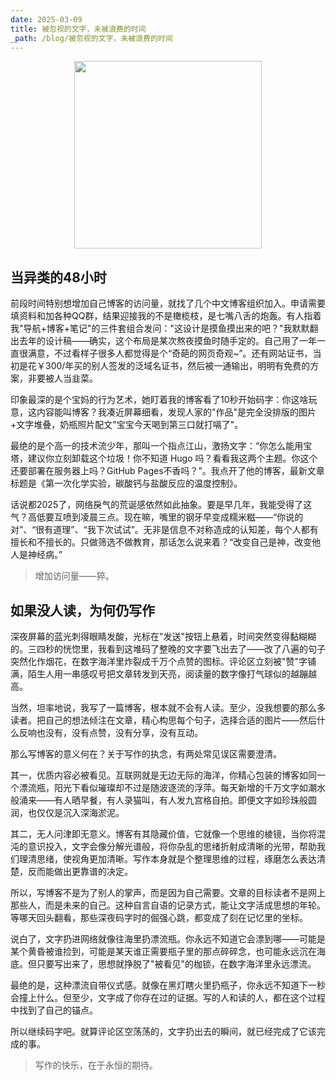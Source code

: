 ```yaml
---
date: 2025-03-09
title: 被忽视的文字，未被浪费的时间
_path: /blog/被忽视的文字，未被浪费的时间
---
```


<figure class="half"  align="center">
<img src = "https://img.beyondxin.top/2025/202503091906215.png" width=300>
</figure>

## 当异类的48小时

前段时间特别想增加自己博客的访问量，就找了几个中文博客组织加入。申请需要填资料和加各种QQ群，结果迎接我的不是橄榄枝，是七嘴八舌的炮轰。有人指着我"导航+博客+笔记"的三件套组合发问："这设计是摸鱼摸出来的吧？"我默默翻出去年的设计稿——确实，这个布局是某次熬夜摸鱼时随手定的。自己用了一年一直很满意，不过看样子很多人都觉得是个“奇葩的网页奇观~”。还有网站证书，当初是花￥300/年买的别人签发的泛域名证书，然后被一通输出，明明有免费的方案，非要被人当韭菜。

印象最深的是个宝妈的行为艺术，她盯着我的博客看了10秒开始码字：你这啥玩意，这内容能叫博客？我凑近屏幕细看，发现人家的"作品"是完全没排版的图片+文字堆叠，奶瓶照片配文"宝宝今天喝到第三口就打嗝了"。

最绝的是个高一的技术流少年，那叫一个指点江山，激扬文字：“你怎么能用宝塔，建议你立刻卸载这个垃圾！你不知道 Hugo 吗？看看我这两个主题。你这个还要部署在服务器上吗？GitHub Pages不香吗？”。我点开了他的博客，最新文章标题是《第一次化学实验，碳酸钙与盐酸反应的温度控制》。

话说都2025了，网络戾气的荒诞感依然如此抽象。要是早几年，我能受得了这气？高低要互喷到凌晨三点。现在嘛，嘴里的钢牙早变成糯米糍——“你说的对”、“很有道理”、“我下次试试”。无非是信息不对称造成的认知差，每个人都有擅长和不擅长的。只做筛选不做教育，那话怎么说来着？“改变自己是神，改变他人是神经病。”

>增加访问量——猝。

## 如果没人读，为何仍写作

深夜屏幕的蓝光刺得眼睛发酸，光标在"发送"按钮上悬着，时间突然变得黏糊糊的。三四秒的恍惚里，我看到这堆码了整晚的文字要飞出去了——改了八遍的句子突然化作烟花，在数字海洋里炸裂成千万个点赞的图标。评论区立刻被"赞"字铺满，陌生人用一串感叹号把文章转发到天亮，阅读量的数字像打气球似的越蹦越高。 

当然，坦率地说，我写了一篇博客，根本就不会有人读。至少，没我想要的那么多读者。把自己的想法倾注在文章，精心构思每个句子，选择合适的图片——然后什么反响也没有，没有点赞，没有分享，没有互动。

那么写博客的意义何在？关于写作的执念，有两处常见误区需要澄清。

其一，优质内容必被看见。互联网就是无边无际的海洋，你精心包装的博客如同一个漂流瓶，阳光下看似璀璨却不过是随波逐流的浮萍。每天新增的千万文字如潮水般涌来——有人晒早餐，有人录猫叫，有人发九宫格自拍。即便文字如珍珠般圆润，也仅仅是沉入深海淤泥。

其二，无人问津即无意义。博客有其隐藏价值，它就像一个思维的棱镜，当你将混沌的意识投入，文字会像分解光谱般，将你杂乱的思绪折射成清晰的光带，帮助我们理清思绪，使视角更加清晰。写作本身就是个整理思维的过程，琢磨怎么表达清楚，反而能做出更靠谱的决定。

所以，写博客不是为了别人的掌声，而是因为自己需要。文章的目标读者不是网上那些人，而是未来的自己。这种自言自语的记录方式，能让文字活成思想的年轮。等哪天回头翻看，那些深夜码字时的倔强心跳，都变成了刻在记忆里的坐标。

说白了，文字扔进网络就像往海里扔漂流瓶。你永远不知道它会漂到哪——可能是某个黄昏被谁捡到，可能是某天谁正需要瓶子里的那点碎碎念，也可能永远沉在海底。但只要写出来了，思想就挣脱了"被看见"的枷锁，在数字海洋里永远漂流。

最绝的是，这种漂流自带仪式感。就像在黑灯瞎火里扔瓶子，你永远不知道下一秒会撞上什么。但至少，文字成了你存在过的证据。写的人和读的人，都在这个过程中找到了自己的锚点。

所以继续码字吧。就算评论区空荡荡的，文字扔出去的瞬间，就已经完成了它该完成的事。 

> 写作的快乐，在于永恒的期待。


